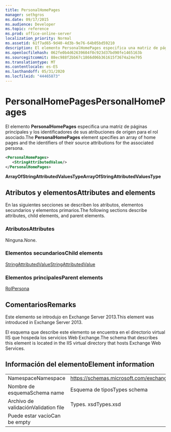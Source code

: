 ```yaml
---
title: PersonalHomePages
manager: sethgros
ms.date: 09/17/2015
ms.audience: Developer
ms.topic: reference
ms.prod: office-online-server
localization_priority: Normal
ms.assetid: 61f7ad65-9d40-4d3b-9e76-64b05bd59210
description: El elemento PersonalHomePages especifica una matriz de páginas principales y los identificadores de sus atribuciones de origen para el rol asociado.
ms.openlocfilehash: 062fe0b4d62639604f0c923d37bd90fe1465163b
ms.sourcegitcommit: 88ec988f2bb67c1866d06b361615f3674a24e795
ms.translationtype: MT
ms.contentlocale: es-ES
ms.lasthandoff: 05/31/2020
ms.locfileid: "44465873"
---
```

# <a name="personalhomepages"></a><span data-ttu-id="d0dcb-103">PersonalHomePages</span><span class="sxs-lookup"><span data-stu-id="d0dcb-103">PersonalHomePages</span></span>

<span data-ttu-id="d0dcb-104">El elemento **PersonalHomePages** especifica una matriz de páginas principales y los identificadores de sus atribuciones de origen para el rol asociado.</span><span class="sxs-lookup"><span data-stu-id="d0dcb-104">The **PersonalHomePages** element specifies an array of home pages and the identifiers of their source attributions for the associated persona.</span></span> 
  
```XML
<PersonalHomePages>
   <StringAttributedValue/>
</PersonalHomePages>
```

 <span data-ttu-id="d0dcb-105">**ArrayOfStringAttributedValuesType**</span><span class="sxs-lookup"><span data-stu-id="d0dcb-105">**ArrayOfStringAttributedValuesType**</span></span>
## <a name="attributes-and-elements"></a><span data-ttu-id="d0dcb-106">Atributos y elementos</span><span class="sxs-lookup"><span data-stu-id="d0dcb-106">Attributes and elements</span></span>

<span data-ttu-id="d0dcb-107">En las siguientes secciones se describen los atributos, elementos secundarios y elementos primarios.</span><span class="sxs-lookup"><span data-stu-id="d0dcb-107">The following sections describe attributes, child elements, and parent elements.</span></span>
  
### <a name="attributes"></a><span data-ttu-id="d0dcb-108">Atributos</span><span class="sxs-lookup"><span data-stu-id="d0dcb-108">Attributes</span></span>

<span data-ttu-id="d0dcb-109">Ninguna.</span><span class="sxs-lookup"><span data-stu-id="d0dcb-109">None.</span></span>
  
### <a name="child-elements"></a><span data-ttu-id="d0dcb-110">Elementos secundarios</span><span class="sxs-lookup"><span data-stu-id="d0dcb-110">Child elements</span></span>

[<span data-ttu-id="d0dcb-111">StringAttributedValue</span><span class="sxs-lookup"><span data-stu-id="d0dcb-111">StringAttributedValue</span></span>](stringattributedvalue.md)
  
### <a name="parent-elements"></a><span data-ttu-id="d0dcb-112">Elementos principales</span><span class="sxs-lookup"><span data-stu-id="d0dcb-112">Parent elements</span></span>

[<span data-ttu-id="d0dcb-113">Rol</span><span class="sxs-lookup"><span data-stu-id="d0dcb-113">Persona</span></span>](persona.md)
  
## <a name="remarks"></a><span data-ttu-id="d0dcb-114">Comentarios</span><span class="sxs-lookup"><span data-stu-id="d0dcb-114">Remarks</span></span>

<span data-ttu-id="d0dcb-115">Este elemento se introdujo en Exchange Server 2013.</span><span class="sxs-lookup"><span data-stu-id="d0dcb-115">This element was introduced in Exchange Server 2013.</span></span>
  
<span data-ttu-id="d0dcb-116">El esquema que describe este elemento se encuentra en el directorio virtual IIS que hospeda los servicios Web Exchange.</span><span class="sxs-lookup"><span data-stu-id="d0dcb-116">The schema that describes this element is located in the IIS virtual directory that hosts Exchange Web Services.</span></span>
  
## <a name="element-information"></a><span data-ttu-id="d0dcb-117">Información del elemento</span><span class="sxs-lookup"><span data-stu-id="d0dcb-117">Element information</span></span>

|||
|:-----|:-----|
|<span data-ttu-id="d0dcb-118">Namespace</span><span class="sxs-lookup"><span data-stu-id="d0dcb-118">Namespace</span></span>  <br/> |https://schemas.microsoft.com/exchange/services/2006/types  <br/> |
|<span data-ttu-id="d0dcb-119">Nombre de esquema</span><span class="sxs-lookup"><span data-stu-id="d0dcb-119">Schema name</span></span>  <br/> |<span data-ttu-id="d0dcb-120">Esquema de tipos</span><span class="sxs-lookup"><span data-stu-id="d0dcb-120">Types schema</span></span>  <br/> |
|<span data-ttu-id="d0dcb-121">Archivo de validación</span><span class="sxs-lookup"><span data-stu-id="d0dcb-121">Validation file</span></span>  <br/> |<span data-ttu-id="d0dcb-122">Types. xsd</span><span class="sxs-lookup"><span data-stu-id="d0dcb-122">Types.xsd</span></span>  <br/> |
|<span data-ttu-id="d0dcb-123">Puede estar vacío</span><span class="sxs-lookup"><span data-stu-id="d0dcb-123">Can be empty</span></span>  <br/> ||
   

